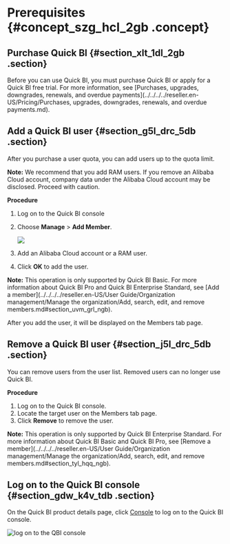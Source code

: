 # Prerequisites {#concept_szg_hcl_2gb .concept}

## Purchase Quick BI {#section_xlt_1dl_2gb .section}

Before you can use Quick BI, you must purchase Quick BI or apply for a Quick BI free trial. For more information, see [Purchases, upgrades, downgrades, renewals, and overdue payments](../../../../reseller.en-US/Pricing/Purchases, upgrades, downgrades, renewals, and overdue payments.md).

## Add a Quick BI user {#section_g5l_drc_5db .section}

After you purchase a user quota, you can add users up to the quota limit.

**Note:** We recommend that you add RAM users. If you remove an Alibaba Cloud account, company data under the Alibaba Cloud account may be disclosed. Proceed with caution.

**Procedure**

1.  Log on to the Quick BI console
2.  Choose **Manage** \> **Add Member**.

    ![](http://static-aliyun-doc.oss-cn-hangzhou.aliyuncs.com/assets/img/80862/155962838641188_en-US.png)

3.  Add an Alibaba Cloud account or a RAM user.
4.  Click **OK** to add the user.

**Note:** This operation is only supported by Quick BI Basic. For more information about Quick BI Pro and Quick BI Enterprise Standard, see [Add a member](../../../../reseller.en-US/User Guide/Organization management/Manage the organization/Add, search, edit, and remove members.md#section_uvm_grl_ngb).

After you add the user, it will be displayed on the Members tab page.

## Remove a Quick BI user {#section_j5l_drc_5db .section}

You can remove users from the user list. Removed users can no longer use Quick BI.

**Procedure**

1.  Log on to the Quick BI console.
2.  Locate the target user on the Members tab page.
3.  Click **Remove** to remove the user.

**Note:** This operation is only supported by Quick BI Enterprise Standard. For more information about Quick BI Basic and Quick BI Pro, see [Remove a member](../../../../reseller.en-US/User Guide/Organization management/Manage the organization/Add, search, edit, and remove members.md#section_tyl_hqq_ngb).

## Log on to the Quick BI console {#section_gdw_k4v_tdb .section}

On the Quick BI product details page, click [Console](https://data.aliyun.com/product/bi?spm=5176.8142029.dataTechnology.11.41416d3eTJ22ri) to log on to the Quick BI console.

![log on to the QBI console](http://static-aliyun-doc.oss-cn-hangzhou.aliyuncs.com/assets/img/80862/155962838644900_en-US.png)

